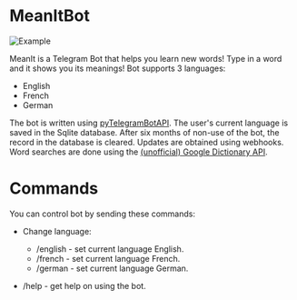 # MeanItBot

![Example](https://i.ibb.co/f0Mtk6X/Screen-Shot-2020-11-13-at-3-11-30-PM.png)

MeanIt is a Telegram Bot that helps you learn new words!
Type in a word and it shows you its meanings!
Bot supports 3 languages:
* English
* French
* German

The bot is written using [pyTelegramBotAPI](https://github.com/eternnoir/pyTelegramBotAPI "pyTelegramBotAPI").
The user's current language is saved in the Sqlite database.
After six months of non-use of the bot, the record in the database is cleared.
Updates are obtained using webhooks.
Word searches are done using the [(unofficial) Google Dictionary API](https://dictionaryapi.dev/ "Google Dictionary API").


# Commands

You can control bot by sending these commands:
* Change language:
  * /english - set current language English.
  * /french - set current language French.
  * /german - set current language German.

* /help - get help on using the bot.
